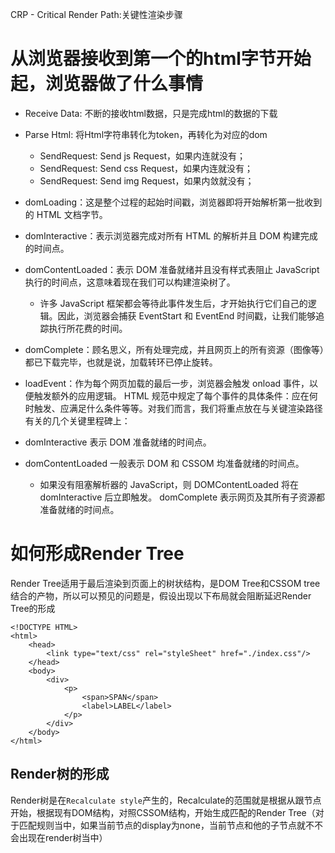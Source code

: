 CRP - Critical Render Path:关键性渲染步骤

# 从浏览器接收到第一个的html字节开始起，浏览器做了什么事情

- Receive Data: 不断的接收html数据，只是完成html的数据的下载
- Parse Html: 将Html字符串转化为token，再转化为对应的dom
    - SendRequest: Send js Request，如果内连就没有；
    - SendRequest: Send css Request，如果内连就没有；
    - SendRequest: Send img Request，如果内敛就没有；

- domLoading：这是整个过程的起始时间戳，浏览器即将开始解析第一批收到的 HTML 文档字节。
- domInteractive：表示浏览器完成对所有 HTML 的解析并且 DOM 构建完成的时间点。
- domContentLoaded：表示 DOM 准备就绪并且没有样式表阻止 JavaScript 执行的时间点，这意味着现在我们可以构建渲染树了。
    - 许多 JavaScript 框架都会等待此事件发生后，才开始执行它们自己的逻辑。因此，浏览器会捕获 EventStart 和 EventEnd 时间戳，让我们能够追踪执行所花费的时间。
- domComplete：顾名思义，所有处理完成，并且网页上的所有资源（图像等）都已下载完毕，也就是说，加载转环已停止旋转。
- loadEvent：作为每个网页加载的最后一步，浏览器会触发 onload 事件，以便触发额外的应用逻辑。
HTML 规范中规定了每个事件的具体条件：应在何时触发、应满足什么条件等等。对我们而言，我们将重点放在与关键渲染路径有关的几个关键里程碑上：
- domInteractive 表示 DOM 准备就绪的时间点。
- domContentLoaded 一般表示 DOM 和 CSSOM 均准备就绪的时间点。
    - 如果没有阻塞解析器的 JavaScript，则 DOMContentLoaded 将在 domInteractive 后立即触发。
    domComplete 表示网页及其所有子资源都准备就绪的时间点。

# 如何形成Render Tree
Render Tree适用于最后渲染到页面上的树状结构，是DOM Tree和CSSOM tree结合的产物，所以可以预见的问题是，假设出现以下布局就会阻断延迟Render Tree的形成
```
<!DOCTYPE HTML>
<html>
    <head>
        <link type="text/css" rel="styleSheet" href="./index.css"/>
    </head>
    <body>
        <div>
            <p>
                <span>SPAN</span>
                <label>LABEL</label>
            </p>
        </div>
    </body>
</html>
```
## Render树的形成
Render树是在`Recalculate style`产生的，Recalculate的范围就是根据从跟节点开始，根据现有DOM结构，对照CSSOM结构，开始生成匹配的Render Tree（对于匹配规则当中，如果当前节点的display为none，当前节点和他的子节点就不不会出现在render树当中）
